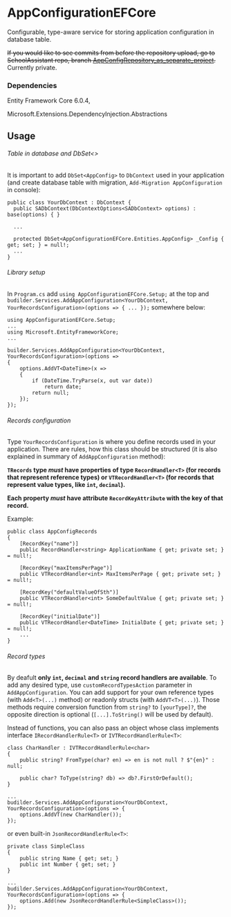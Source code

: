 # AppConfigurationEFCore
Configurable, type-aware service for storing application configuration in database table.

~~If you would like to see commits from before the repository upload, go to SchoolAssistant repo, branch [AppConfigRepository_as_separate_project](https://github.com/DDaarcon/SchoolAssistant/tree/AppConfigRepository_as_separate_project).~~ Currently private.

### Dependencies
Entity Framework Core 6.0.4,

Microsoft.Extensions.DependencyInjection.Abstractions


## Usage
###### Table in database and DbSet<>
It is important to add `DbSet<AppConfig>` to `DbContext` used in your application (and create database table with migration, `Add-Migration AppConfiguration` in console):
```
public class YourDbContext : DbContext {
  public SADbContext(DbContextOptions<SADbContext> options) : base(options) { }
  
  ...
  
  protected DbSet<AppConfigurationEFCore.Entities.AppConfig> _Config { get; set; } = null!;
  ...
}
```

###### Library setup
In `Program.cs` add `using AppConfigurationEFCore.Setup;` at the top and `budilder.Services.AddAppConfiguration<YourDbContext, YourRecordsConfiguration>(options => { ... });` somewhere below:
```
using AppConfigurationEFCore.Setup;
...
using Microsoft.EntityFrameworkCore;
...

builder.Services.AddAppConfiguration<YourDbContext, YourRecordsConfiguration>(options =>
{
    options.AddVT<DateTime>(x =>
    {
        if (DateTime.TryParse(x, out var date))
            return date;
        return null;
    });
});
```

###### Records configuration
Type `YourRecordsConfiguration` is where you define records used in your application. There are rules, how this class should be structured (it is also explained in summary of `AddAppConfiguration` method):

**`TRecords` type _must_ have properties of type `RecordHandler<T>` (for records that represent reference types)
or `VTRecordHandler<T>` (for records that represent value types, like `int`, `decimal`).**

**Each property _must_ have attribute `RecordKeyAttribute` with the key of that record.**

Example:
```
public class AppConfigRecords 
{
    [RecordKey("name")]
    public RecordHandler<string> ApplicationName { get; private set; } = null!;
    
    [RecordKey("maxItemsPerPage")]
    public VTRecordHandler<int> MaxItemsPerPage { get; private set; } = null!;
    
    [RecordKey("defaultValueOfSth")]
    public VTRecordHandler<int> SomeDefaultValue { get; private set; } = null!;
    
    [RecordKey("initialDate")]
    public VTRecordHandler<DateTime> InitialDate { get; private set; } = null!;
    ...
}
```

###### Record types
By deafult **only `int`, `decimal` and `string` record handlers are available**. To add any desired type, use `customRecordTypesAction` parameter in `AddAppConfiguration`. You can add support for your own reference types (with `Add<T>(...)` method) or readonly structs (with `AddVT<T>(...)`). Those methods require conversion function from `string?` to `[yourType]?`, the opposite direction is optional (`[...].ToString()` will be used by default).

Instead of functions, you can also pass an object whose class implements interface `IRecordHandlerRule<T>` or `IVTRecordHandlerRule<T>`:
```
class CharHandler : IVTRecordHandlerRule<char>
{
    public string? FromType(char? en) => en is not null ? $"{en}" : null;

    public char? ToType(string? db) => db?.FirstOrDefault();
}

...
budilder.Services.AddAppConfiguration<YourDbContext, YourRecordsConfiguration>(options => {
    options.AddVT(new CharHandler());
});
```
or even built-in `JsonRecordHandlerRule<T>`:
```
private class SimpleClass
{
    public string Name { get; set; }
    public int Number { get; set; }
}

...
budilder.Services.AddAppConfiguration<YourDbContext, YourRecordsConfiguration>(options => {
    options.Add(new JsonRecordHandlerRule<SimpleClass>());
});
```
